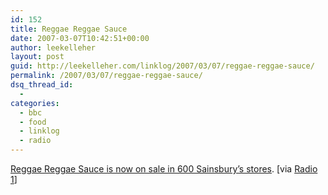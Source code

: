 ```yaml
---
id: 152
title: Reggae Reggae Sauce
date: 2007-03-07T10:42:51+00:00
author: leekelleher
layout: post
guid: http://leekelleher.com/linklog/2007/03/07/reggae-reggae-sauce/
permalink: /2007/03/07/reggae-reggae-sauce/
dsq_thread_id:
  - 
categories:
  - bbc
  - food
  - linklog
  - radio
---
```

[Reggae Reggae Sauce is now on sale in 600 Sainsbury&#8217;s stores](http://news.bbc.co.uk/1/hi/uk/6424021.stm). [via [Radio 1](http://www.bbc.co.uk/radio1/chrismoyles/)]